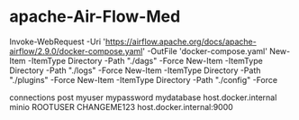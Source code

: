 # apache-Air-Flow-Med
Invoke-WebRequest -Uri 'https://airflow.apache.org/docs/apache-airflow/2.9.0/docker-compose.yaml' -OutFile 'docker-compose.yaml'
New-Item -ItemType Directory -Path "./dags" -Force
New-Item -ItemType Directory -Path "./logs" -Force
New-Item -ItemType Directory -Path "./plugins" -Force
New-Item -ItemType Directory -Path "./config" -Force

connections 
post myuser mypassword mydatabase host.docker.internal
minio ROOTUSER CHANGEME123 host.docker.internal:9000